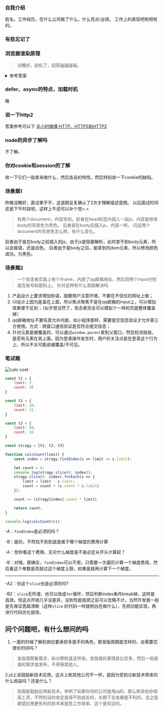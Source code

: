 ### 自我介绍

姓名，工作经历，在什么公司做了什么，什么亮点/业绩。
工作上的表现吧啦吧啦的。

### 有些忘记了

### 浏览器渲染原理

> 没睡好，宕机了，回答磕磕碰碰。

<details>
<summary>参考答案</summary>
<hr />
<p>当浏览器的网络线程收到 HTML 文档后，会产生一个渲染任务，并将其传递给渲染主线程的消息队列。</p>
<p>在事件循环机制的作用下，渲染主线程取出消息队列中的渲染任务，开启渲染流程。</p>

整个渲染流程分为多个阶段，分别是： HTML 解析、样式计算、布局、分层、绘制、分块、光栅化、画
每个阶段都有明确的输入输出，上一个阶段的输出会成为下一个阶段的输入。
这样，整个渲染流程就形成了一套组织严密的生产流水线。
<hr />
渲染的第一步是<b>解析 HTML</b>。
<p>解析过程中遇到 CSS 解析 CSS，遇到 JS 执行 JS。为了提高解析效率，浏览器在开始解析前，会启动一个预解析的线程，率先下载 HTML 中的外部 CSS 文件和 外部的 JS 文件。</p>
<p>如果主线程解析到<code>link</code>位置，此时外部的 CSS 文件还没有下载解析好，主线程不会等待，继续解析后续的 HTML。这是因为下载和解析 CSS 的工作是在预解析线程中进行的。这就是 CSS 不会阻塞 HTML 解析的根本原因。</p>
<p>如果主线程解析到<code>script</code>位置，会停止解析 HTML，转而等待 JS 文件下载好，并将全局代码解析执行完成后，才能继续解析 HTML。这是因为 JS 代码的执行过程可能会修改当前的 DOM 树，所以 DOM 树的生成必须暂停。这就是 JS 会阻塞 HTML 解析的根本原因。</p>
<p>第一步完成后，会得到 DOM 树和 CSSOM 树，浏览器的默认样式、内部样式、外部样式、行内样式均会包含在 CSSOM 树中。</p>
<hr />
<p>渲染的下一步是<b>样式计算</b>。</p>
<p>遍历得到的 DOM 树，依次为树中的每个节点计算出它最终的样式，称之为 Computed Style。</p>
<p>在这一过程中，很多预设值会变成绝对值，比如<code>red</code>会变成<code>rgb(255,0,0)</code>；相对单位会变成绝对单位，比如<code>em</code>会变成<code>px</code></p>
<p>这一步完成后，会得到一棵带有样式的 DOM 树。</p>
<hr />
<p>接下来是<b>布局</b>，布局完成后会得到布局树。</p>
<p>会依次遍历 DOM 树的每一个节点，计算每个节点的几何信息。例如节点的宽高、相对包含块的位置。</p>
<p>大部分时候，DOM 树和布局树并非一一对应。</p>
<p>比如<code>display:none</code>的节点没有几何信息，因此不会生成到布局树；又比如使用了伪元素选择器，虽然 DOM</p>
<p>树中不存在这些伪元素节点，但它们拥有几何信息，所以会生成到布局树中。还有匿名行盒、匿名块盒等等都会导致 DOM 树和布局树无法一一对应。</p>
<hr />
<p>下一步是<b>分层</b></p>
<p>主线程会使用一套复杂的策略对整个布局树中进行分层。</p>
<p>分层的好处在于，将来某一个层改变后，仅会对该层进行后续处理，从而提升效率。</p>
<p>滚动条、堆叠上下文、transform、opacity 等样式都会或多或少的影响分层结果，也可以通过<code>will-change</code>属性更大程度的影响分层结果。</p>
<hr />
<p>再下一步是<b>绘制</b></p>
<p>主线程会为每个层单独产生绘制指令集，用于描述这一层的内容该如何画出来。</p>
<hr />
<p>完成绘制后，主线程将每个图层的绘制信息提交给合成线程，剩余工作将由合成线程完成。</p>
<p>合成线程首先对每个图层进行分块，将其划分为更多的小区域。</p>
<p>它会从线程池中拿取多个线程来完成分块工作。</p>
<hr />
<p>分块完成后，进入<b>光栅化</b>阶段。</p>
<p>会将块信息交给 GPU 进程，以极高的速度完成光栅化。</p>
<p>进程会开启多个线程来完成光栅化，并且优先处理靠近视口区域的块。</p>
<p>光栅化的结果，就是一块一块的位图</p>
<hr />
<p>最后一个阶段就是<b>画</b>了</p>
<p>合成线程拿到每个层、每个块的位图后，生成一个个「指引（quad）」信息。</p>
<p>指引会标识出每个位图应该画到屏幕的哪个位置，以及会考虑到旋转、缩放等变形。</p>
<p>变形发生在合成线程，与渲染主线程无关，这就是<code>transform</code>效率高的本质原因。</p>
<p>合成线程会把 quad 提交给 GPU 进程，由 GPU 进程产生系统调用，提交给 GPU 硬件，完成最终的屏幕成像。</p>

</details>

### defer、async的特点，加载时机
略

### 说一下http2
答案参考可以下
[半小时搞懂 HTTP、HTTPS和HTTP2](https://juejin.cn/post/6894053426112495629#heading-50)

### node的异步了解吗
不了解。

### 你对cookie和session的了解
收一下它们一般拿来做什么，然后各自的特性。然后特别收一下cookie的缺陷。

### 场景题1

昨晚没睡好，面试晕乎乎，这道题反复确认了2次才理解描述意图。
以后面试时间还是下午时段吧，这样上午还可以补个觉=.=
> 有两个document，内容空的。前者在head标签内插入一段js，内容是修改body的背景色为黑色。
> 后者是在body后插入js，内容一样。
> 问这两个document的背景色怎么样，有什么变化。


前者由于是在body之前插入的js，由于js是阻塞解析，此时拿不到body元素，所以会报错，还是白色。
后者由于是body之后，能拿到的dom元素，所以修改颜色成功，为黑色。

### 场景题2

> 一个攻击者页面上有个iframe，内嵌了qq邮箱地址，然后将两个input分别盖在账号和密码上。
> 针对这种有什么思路解决吗

1. 产品设计上要求增加标语，提醒用户注意环境，不要在不信任的网址上做；
2. UI设计上因为是盖在上面，所以焦点聚焦不是在qq邮箱的input上，可以增加效果便于区别；（似乎想当然了，攻击者完全可以模拟个一样的页面整体覆盖掉）
3. qq邮箱地址不要任意允许内嵌，如小程序那样，需要提交信息验证才允许第三方使用。方式：跨窗口通信验证是否符合提交信息；
4. 针对元素是被覆盖的，可以通过`window.parent`拿到父窗口，然后检测层级，是否有元素在其上面。因为登录操作发生时，用户的关注点是在登录这个行为上，所以不太可能说被覆盖/不可见。

### 笔试题

![calc cost](https://i.ibb.co/PMHP1qQ/calcCost.png)

```js
const t1 = {
	limit: 5,
	count: 30
}

const t2 = {
	limit: 20,
	count: 15
}

const t3 = {
	limit: 50,
	count: 10
}

const stragy = [t1, t2, t3]

function calcCount(limit) {
	const index = stragy.findIndex(s => limit <= s.limit);

	let count = 0;
	console.log(stragy.slice(0, index));
	stragy.slice(0, index).forEach(s => {
		limit = limit - s.limit;
		count = count + (s.count * s.limit)
	});

	count += (stragy[index].count * limit)

	return count;
}

console.log(calcCount(6))
```

-A：`findIndex`是必须的吗？

-B：是的，不然找不到到底是属于哪个梯度的费用计算

-A：但你看这个费用，无论什么梯度是不是必定从开头计算起？

-B：对哦，那确实，`findIndex`可以不用，只需要一次遍历计算一个梯度费用，然后看这个单数是否超过这个梯度上限，如果是就再计算下一个梯度。

<hr />

-A2：你这个`slice`也是必须的吗?

-B2：`slice`无所谓，也可以改成`for`循环，然后判断index条件break掉，这样是高效。但这点开销几乎没差异，没到性能瓶颈之前可以忽略不计。当然开发我一般是先保证思路清晰（这样`slice`
的代码一样就明白在做什么），先把功能实现，再进行代码优化提效。

## 问个问题吧，有什么想问的吗
1. 一面的时候了解到岗位要承担多面手的角色，那发版周期是怎样的，会需要花很长时间吗？
>发版周期看需求，拆分颗粒度这样来。发版做的事情是比较多，然后一般是谁的需求谁发布，不用等其他人。

2.jd上说鼓励新技术应用，这点上和其他公司不一样，是因为受到过新技术带来的什么收益吗？还是什么？
>氛围是鼓励应用新技术。举例了如果你待的公司是用jq的，那么除非给你很高工资，不然的话你肯定是得不到成长的，长期下去发展是不利的。总之是期望应用更有利的技术来提高工作效率，这个是欢迎的。